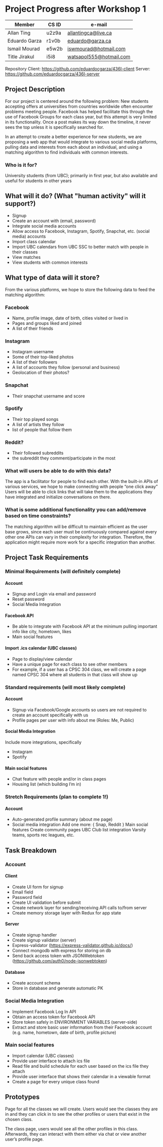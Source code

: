# Project Progress after Workshop 1

| Member  | CS ID  | e-mail |
|---|---|---|
| Allan Ting  | u2z9a | allantingca@live.ca |
| Eduardo Garza  | r1v0b  | eduardo@garza.ca |
|  Ismail Mourad |  e5w2b | iswmourad@hotmail.com |
| Title Jirakul | i5i8 | watsapol555@hotmail.com |

Repository
Client: https://github.com/eduardocgarza/436I-client
Server: https://github.com/eduardocgarza/436I-server

## Project Description
For our project is centered around the following problem: 
New students accepting offers at universities from countries worldwide often encounter problems meeting people. Facebook has helped facilitate this through the use of Facebook Groups for each class year, but this attempt is very limited in its functionality. Once a post makes its way down the timeline, it never sees the top unless it is specifically searched for. 

In an attempt to create a better experience for new students, we are proposing a web app that would integrate to various social media platforms, pulling data and interests from each about an individual, and using a matching algorithm to find individuals with common interests.
 
### Who is it for?
University students (from UBC); primarily in first year, but also available and useful for students in other years

## What will it do? (What "human activity" will it support?)
* Signup 
* Create an account with (email, password)
* Integrate social media accounts
* Allow access to Facebook, Instagram, Spotify, Snapchat, etc. (social media) accounts
* Import class calendar
* Import UBC calendars from UBC SSC to better match with people in their classes
* View matches
* View students with common interests

## What type of data will it store?
From the various platforms, we hope to store the following data to feed the matching algorithm:
### Facebook
* Name, profile image, date of birth, cities visited or lived in
* Pages and groups liked and joined
* A list of their friends
### Instagram
* Instagram username
* Some of their top-liked photos
* A list of their followers
* A list of accounts they follow (personal and business)
* Geolocation of their photos?
### Snapchat
* Their snapchat username and score
### Spotify
* Their top played songs
* A list of artists they follow
* list of people that follow them
### Reddit?
* Their followed subreddits
* the subreddit they comment/participate in the most

### What will users be able to do with this data?
The app is a facilitator for people to find each other. With the built-in APIs of various services, we hope to make connecting with people “one click away”
Users will be able to click links that will take them to the applications they have integrated and initialize conversations on there.

### What is some additional functionality you can add/remove based on time constraints?
The matching algorithm will be difficult to maintain efficient as the user base grows, since each user must be continuously compared against every other one
APIs can vary in their complexity for integration. Therefore, the application might require more work for a specific integration than another.

## Project Task Requirements
### Minimal Requirements (will definitely complete)
#### Account
* Signup and Login via email and password
* Reset password
* Social Media Integration
#### Facebook API
* Be able to integrate with Facebook API at the minimum pulling important info like city, hometown, likes
* Main social features
#### Import .ics calendar (UBC classes)
* Page to display/view calendar
* Have a unique page for each class to see other members
* For example, if a user has a CPSC 304 class, we will create a page named CPSC 304 where all students in that class will show up
### Standard requirements (will most likely complete)
#### Account
* Signup via Facebook/Google accounts so users are not required to create an account specifically with us
* Profile pages per user with info about me (Roles: Me, Public)
#### Social Media Integration
Include more integrations, specifically
* Instagram 
* Spotify
#### Main social features
* Chat feature with people and/or in class pages
* Housing list (which building I’m in)

### Stretch Requirements (plan to complete 1!)
#### Account	
* Auto-generated profile summary (about me page)
* Social media integration
Add one more: { Snap, Reddit }
Main social features
Create community pages
UBC Club list integration
Varsity teams, sports rec leagues, etc.

## Task Breakdown

### Account
#### Client 
* Create UI form for signup
* Email field
* Password field
* Create UI validation before submit
* Create network layer for sending/receiving API calls to/from server
* Create memory storage layer with Redux for app state
#### Server
* Create signup handler
* Create signup validator (server)
* Express-validator (https://express-validator.github.io/docs/)
* Connect mongodb with express for storing on db
* Send back access token with JSONWebtoken (https://github.com/auth0/node-jsonwebtoken)
#### Database
* Create account schema
* Store in database and generate automatic PK

### Social Media Integration
* Implement Facebook Log In API
* Obtain an access token for Facebook API
* Store token safely in ENVIRONMENT VARIABLES (server-side)
* Extract and store basic user information from their Facebook account (e.g. name, hometown, date of birth, profile picture)

### Main social features
* Import calendar (UBC classes)
* Provide user interface to attach ics file
* Read file and build schedule for each user based on the ics file they attach
* Provide user interface that shows their calendar in a viewable format
* Create a page for every unique class found

## Prototypes  

Page for all the classes we will create. Users would see the classes they are in and they can click in to see the other profiles or users that exist in the chosen class.

The class page, users would see all the other profiles in this class. Afterwards, they can interact with them either via chat or view another user’s profile page.

